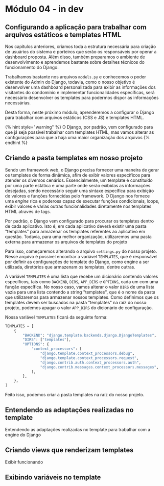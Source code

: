 # Módulo 04 - in dev

## Configurando a aplicação para trabalhar com arquivos estáticos e templates HTML

Nos capítulos anteriores, criamos toda a estrutura necessária para criação de usuários do sistema e porteiros que serão os responsáveis por operar a dashboard proposta. Além disso, também preparamos o ambiente de desenvolvimento e aprendemos bastante sobre detalhes técnicos do funcionamento do Django.

Trabalhamos bastante nos arquivos `models.py` e conhecemos o poder existente do Admin do Django, todavia, como o nosso objetivo é desenvolver uma dashboard personalizada para exibir as informações dos visitantes do condomínio e implementar funcionalidades específicas, será necessário desenvolver os templates para podermos dispor as informações necessárias.

Desta forma, neste próximo módulo, aprenderemos a configurar o Django para trabalhar com arquivos estáticos \(CSS e JS\) e templates HTML.

{% hint style="warning" %}
O Django, por padrão, vem configurado para que já seja possível trabalhar com templates HTML, mas vamos alterar as configurações para que a haja uma maior organização dos arquivos
{% endhint %}

## Criando a pasta templates em nosso projeto

Sendo um framework web, o Django precisa fornecer uma maneira de gerar os templates de forma dinâmica, afim de exibir valores específicos para atender os diversos cenários. Essencialmente, um template é constituído por uma parte estática e uma parte onde serão exibidas as informações desejadas, sendo necessário seguir uma sintaxe específica para exibição de valores e funções fornecidas pelo framework. O Django nos fornece uma _engine_ rica e poderosa capaz de executar funções condicionais, loops, exibir valores e várias outras funcionalidades diretamente nos templates HTML através de tags.

Por padrão, o Django vem configurado para procurar os templates dentro de cada aplicativo. Isto é, em cada aplicativo deverá existir uma pasta "templates" para armazenar os templates referentes ao aplicativo em questão. Todavia, para uma melhor organização, utilizaremos uma pasta externa para armazenar os arquivos de templates do projeto

Para isso, começaremos alterando o arquivo `settings.py` do nosso projeto. Nesse arquivo é possível encontrar a variável `TEMPLATES`, que é responsável por definir as configurações de template do Django, como engine a ser utilizada, diretórios que armazenam os templates, dentre outras.

A variável `TEMPLATES` é uma lista que recebe um dicionário contendo valores específicos, tais como `BACKEND`, `DIRS`, `APP_DIRS` e `OPTIONS`, cada um com uma função específica. No nosso caso, vamos alterar o valor `DIRS` de uma lista vazia para uma lista contendo a string "templates", que é o nome da pasta que utilizaremos para armazenar nossos templates. Como definimos que os templates devem ser buscados na pasta "templates" na raíz do nosso projeto, podemos apagar o valor `APP_DIRS` do dicionário de configuração.

Nossa variável `TEMPLATES` ficará da seguinte forma:

```python
TEMPLATES = [
    {
        "BACKEND": "django.template.backends.django.DjangoTemplates",
        "DIRS": ["templates"],
        "OPTIONS": {
            "context_processors": [
                "django.template.context_processors.debug",
                "django.template.context_processors.request",
                "django.contrib.auth.context_processors.auth",
                "django.contrib.messages.context_processors.messages",
            ],
        },
    },
]
```

Feito isso, podemos criar a pasta templates na raíz do nosso projeto. 



## Entendendo as adaptações realizadas no template 

Entendendo as adaptações realizadas no template para trabalhar com a engine do Django

## Criando views que renderizam templates

Exibir funcionando

## Exibindo variáveis no template



